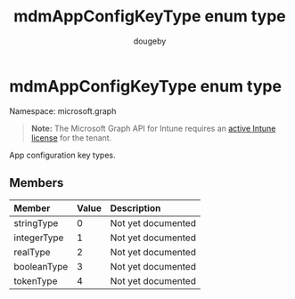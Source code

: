 ﻿---
title: "mdmAppConfigKeyType enum type"
description: "App configuration key types."
author: "dougeby"
localization_priority: Normal
ms.prod: "intune"
doc_type: enumPageType
---

# mdmAppConfigKeyType enum type

Namespace: microsoft.graph

> **Note:** The Microsoft Graph API for Intune requires an [active Intune license](https://go.microsoft.com/fwlink/?linkid=839381) for the tenant.

App configuration key types.

## Members

| Member      | Value | Description        |
| :---------- | :---- | :----------------- |
| stringType  | 0     | Not yet documented |
| integerType | 1     | Not yet documented |
| realType    | 2     | Not yet documented |
| booleanType | 3     | Not yet documented |
| tokenType   | 4     | Not yet documented |
